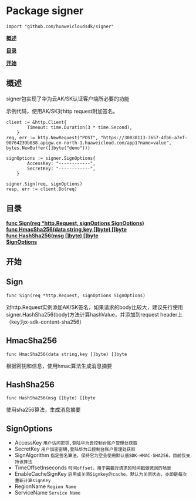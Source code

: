 # Package signer
    import "github.com/huaweicloudsdk/signer"

**[概述](#概述)**  

**[目录](#目录)**  

**[开始](#开始)**  

## 概述
signer包实现了华为云AK/SK认证客户端所必要的功能

示例代码，使用AK/SK对http request附加签名。
```
client := &http.Client{
		Timeout: time.Duration(3 * time.Second),
	}
req, err := http.NewRequest("POST", "https://30030113-3657-4fb6-a7ef-90764239b038.apigw.cn-north-1.huaweicloud.com/app1?name=value", bytes.NewBuffer([]byte("demo")))

signOptions := signer.SignOptions{
		AccessKey: "------------",
		SecretKey: "------------",
	}

signer.Sign(req, signOptions)
resp, err := client.Do(req)
```

## 目录
**[func Sign(req *http.Request, signOptions SignOptions)](#user-content-sign)**  
**[func HmacSha256(data string,key []byte) []byte](#user-content-hmacsha256)**  
**[func HashSha256(msg []byte) []byte](#user-content-hashsha256)**  
**[SignOptions](#user-content-signoptions)**

## 开始
## Sign
    func Sign(req *http.Request, signOptions SignOptions) 

对http.Request实例添加AK/SK签名，如果请求的body比较大，建议先行使用signer.HashSha256(body)方法计算hashValue，并添加到request header上（key为x-sdk-content-sha256）

## HmacSha256
    func HmacSha256(data string,key []byte) []byte  

根据密钥和信息，使用hmac算法生成消息摘要

## HashSha256
    func HashSha256(msg []byte) []byte

使用sha256算法，生成消息摘要

## SignOptions

- AccessKey `用户访问密钥,登陆华为云控制台账户管理处获取`
- SecretKey `用户加密密钥,登陆华为云控制台账户管理处获取`
- SignAlgorithm `指定签名算法，保持它为空会使用默认值SDK-HMAC-SHA256，目前仅支持该算法`
- TimeOffsetInseconds `时间offset，用于需要对请求的时间戳做微调的场景`
- EnableCacheSignKey `启用或关闭Signkey的cache，默认为关闭状态，亦即是每次重新计算signKey`
- RegionName `Region Name`
- ServiceName `Service Name`